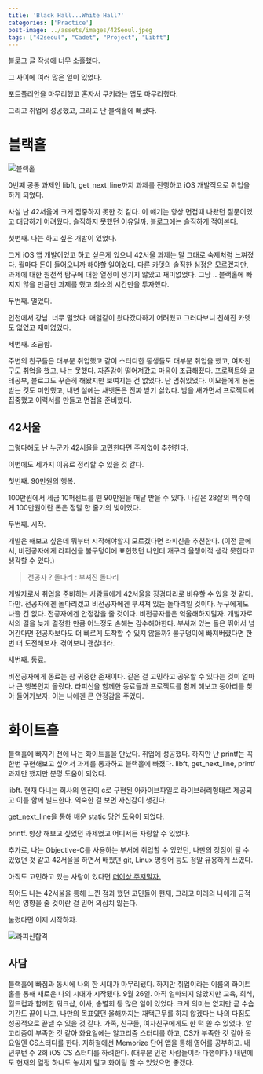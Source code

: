 ```yaml
---
title: 'Black Hall...White Hall?'
categories: ['Practice']
post-image: ../assets/images/42Seoul.jpeg
tags: ["42seoul", "Cadet", "Project", "Libft"]
---
```


블로그 글 작성에 너무 소홀했다.

그 사이에 여러 많은 일이 있었다.

포트폴리안을 마무리했고 혼자서 쿠키라는 앱도 마무리했다.

그리고 취업에 성공했고, 그리고 난 블랙홀에 빠졌다.

# 블랙홀
![블랙홀](https://user-images.githubusercontent.com/80687913/208934501-b4e08297-9058-4746-b3c2-46aee6330d27.png)

0번째 공통 과제인 libft, get_next_line까지 과제를 진행하고 iOS 개발직으로 취업을 하게 되었다.

사실 난 42서울에 크게 집중하지 못한 것 같다. 이 얘기는 항상 면접때 나왔던 질문이었고 대답하기 어려웠다. 솔직하지 못했던 이유일까. 블로그에는 솔직하게 적어본다.

첫번째. 나는 하고 싶은 개발이 있었다.

그게 iOS 앱 개발이었고 하고 싶은게 있으니 42서울 과제는 말 그대로 숙제처럼 느껴졌다. 월마다 돈이 들어오니까 해야할 일이었다. 다른 카뎃의 솔직한 심정은 모르겠지만, 과제에 대한 원천적 탐구에 대한 열정이 생기지 않았고 재미없었다. 그냥 .. 블랙홀에 빠지지 않을 만큼만 과제를 했고 최소의 시간만을 투자했다.

두번째. 멀었다.

인천에서 강남. 너무 멀었다. 매일같이 왔다갔다하기 어려웠고 그러다보니 친해진 카뎃도 없었고 재미없었다.

세번째. 조급함.

주변의 친구들은 대부분 취업했고 같이 스터디한 동생들도 대부분 취업을 했고, 여자친구도 취업을 했고, 나는 못했다. 자존감이 떨어져갔고 마음이 조급해졌다. 프로젝트와 코테공부, 블로그도 꾸준히 해왔지만 보여지는 건 없었다. 난 멈춰있었다. 이모들에게 용돈받는 것도 미안했고, 내년 설에는 새뱃돈은 진짜 받기 싫었다.
밤을 새가면서 프로젝트에 집중했고 이력서를 만들고 면접을 준비했다.

## 42서울
그렇다해도 난 누군가 42서울을 고민한다면 주저없이 추천한다.

이번에도 세가지 이유로 정리할 수 있을 것 같다.

첫번째. 90만원의 행복.

100만원에서 세금 10퍼센트를 뗀 90만원을 매달 받을 수 있다.
나같은 28살의 백수에게 100만원이란 돈은 정말 한 줄기의 빛이었다.

두번째. 시작.

개발은 해보고 싶은데 뭐부터 시작해야할지 모르겠다면 라피신을 추천한다. (이전 글에서, 비전공자에게 라피신을 불구덩이에 표현했던 나인데 개구리 올챙이적 생각 못한다고 생각할 수 있다.)
> 전공자 ? 돌다리 : 부셔진 돌다리

개발자로서 취업을 준비하는 사람들에게 42서울을 징검다리로 비유할 수 있을 것 같다. 다만. 전공자에겐 돌다리겠고 비전공자에겐 부셔져 있는 돌다리일 것이다.
누구에게도 나쁠 건 없다. 전공자에겐 안정감을 줄 것이다.
비전공자들은 억울해하지말자. 개발자로서의 길을 늦게 결정한 만큼 어느정도 손해는 감수해야한다. 부셔져 있는 돌은 뛰어서 넘어간다면 전공자보다도 더 빠르게 도착할 수 있지 않을까?
불구덩이에 빠져버렸다면 한번 더 도전해보자. 겪어보니 괜찮더라.

세번째. 동료.

비전공자에게 동료는 참 귀중한 존재이다. 같은 걸 고민하고 공유할 수 있다는 것이 얼마나 큰 행복인지 몰랐다. 라피신을 함께한 동료들과 프로젝트를 함께 해보고 동아리를 찾아 들어가보자. 이는 나에겐 큰 안정감을 주었다.

# 화이트홀
블랙홀에 빠지기 전에 나는 화이트홀을 만났다. 취업에 성공했다.
하지만 난 printf는 꼭 한번 구현해보고 싶어서 과제를 통과하고 블랙홀에 빠졌다. libft, get_next_line, printf 과제만 했지만 분명 도움이 되었다. 

libft. 현재 다니는 회사의 엔진이 c로 구현된 아카이브파일로 라이브러리형태로 제공되고 이를 함께 빌드한다. 익숙한 걸 보면 자신감이 생긴다.

get_next_line을 통해 배운 static 당연 도움이 되었다.

printf. 항상 해보고 싶었던 과제였고 어디서든 자랑할 수 있었다.

추가로, 나는 Objective-C를 사용하는 부서에 취업할 수 있었던, 나만의 장점이 될 수 있었던 것 같고 42서울을 하면서 배웠던 git, Linux 명령어 등도 정말 유용하게 쓰였다.

아직도 고민하고 있는 사람이 있다면 [더이상 주저말자.](https://42seoul.kr/seoul42/contents/view?contentsNo=16&level=2&menuNo=28)

적어도 나는 42서울을 통해 느낀 점과 했던 고민들이 현재, 그리고 미래의 나에게 긍적적인 영향을 줄 것이란 걸 믿어 의심치 않는다.

눌렀다면 이제 시작하자.

![라피신합격](https://user-images.githubusercontent.com/80687913/208935336-6625deb9-acf2-4621-8074-3184b9f8b249.png)

## 사담
블랙홀에 빠짐과 동시에 나의 한 시대가 마무리됐다. 하지만 취업이라는 이름의 화이트홀을 통해 새로운 나의 시대가 시작됐다. 9월 26일. 아직 얼마되지 않았지만 교육, 회식, 월드컵과 함께한 워크샵, 이사, 송별회 등 많은 일이 있었다. 크게 의미는 없지만 곧 수습기간도 끝이 나고, 나만의 목표였던 올해까지는 재택근무를 하지 않겠다는 나의 다짐도 성공적으로 끝낼 수 있을 것 같다. 가족, 친구들, 여자친구에게도 한 턱 쏠 수 있었다. 알고리즘이 부족한 것 같아 화요일에는 알고리즘 스터디를 하고, CS가 부족한 것 같아 목요일엔 CS스터디를 한다. 지하철에선 Memorize 단어 앱을 통해 영어를 공부하고. 내년부턴 주 2회 iOS CS 스터디를 하려한다. (대부분 인천 사람들이라 다행이다.) 내년에도 현재의 열정 하나도 놓치지 말고 화이팅 할 수 있었으면 좋겠다.

